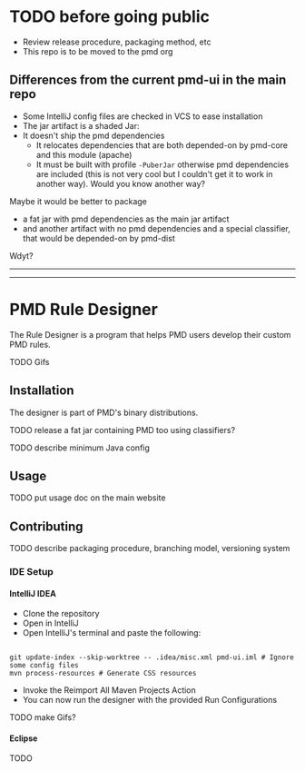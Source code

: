 # TODO before going public

* Review release procedure, packaging method, etc
* This repo is to be moved to the pmd org

## Differences from the current pmd-ui in the main repo

* Some IntelliJ config files are checked in VCS to ease installation
* The jar artifact is a shaded Jar:
*  It doesn't ship the pmd dependencies
    *  It relocates dependencies that are both depended-on by pmd-core and this
       module (apache)
    *  It must be built with profile `-PuberJar` otherwise pmd dependencies are
       included (this is not very cool but I couldn't get it to work in another way). 
       Would you know another way?

Maybe it would be better to package
* a fat jar with pmd dependencies as the main jar artifact
* and another artifact with no pmd dependencies and a special classifier, that
  would be depended-on by pmd-dist
  
Wdyt?




---------------
---------------

# PMD Rule Designer


The Rule Designer is a program that helps PMD users develop their custom PMD
rules.

TODO Gifs



## Installation

The designer is part of PMD's binary distributions.

TODO release a fat jar containing PMD too using classifiers?

TODO describe minimum Java config

## Usage

TODO put usage doc on the main website


## Contributing

TODO describe packaging procedure, branching model, versioning system

### IDE Setup

#### IntelliJ IDEA

* Clone the repository
* Open in IntelliJ
* Open IntelliJ's terminal and paste the following:
```shell

git update-index --skip-worktree -- .idea/misc.xml pmd-ui.iml # Ignore some config files
mvn process-resources # Generate CSS resources
```
* Invoke the Reimport All Maven Projects Action
* You can now run the designer with the provided Run Configurations

TODO make Gifs?


#### Eclipse

TODO

